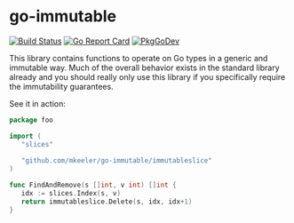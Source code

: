 # go-immutable
[![Build Status](https://github.com/mkeeler/go-immutable/actions/workflows/go.yml/badge.svg?branch=master)](https://github.com/mkeeler/go-immutable/actions/workflows/go.yml) [![Go Report Card](https://goreportcard.com/badge/github.com/mkeeler/go-immutable)](https://goreportcard.com/report/github.com/mkeeler/go-immutable) [![PkgGoDev](https://pkg.go.dev/badge/github.com/mkeeler/go-immutable)](https://pkg.go.dev/github.com/mkeeler/go-immutable)

This library contains functions to operate on Go types in a generic and immutable way. Much of the overall behavior exists in the standard library already and you should really only use this library if you specifically require the immutability guarantees.

See it in action:

```go
package foo

import (
   "slices"
   
   "github.com/mkeeler/go-immutable/immutableslice"
)

func FindAndRemove(s []int, v int) []int {
   idx := slices.Index(s, v)
   return immutableslice.Delete(s, idx, idx+1)
}
```
